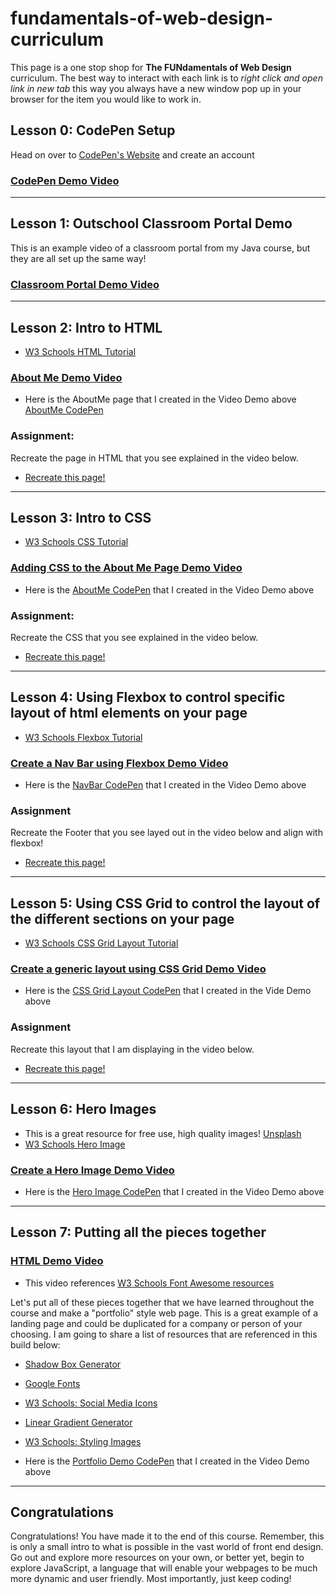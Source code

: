 # fundamentals-of-web-design-curriculum

This page is a one stop shop for **The FUNdamentals of Web Design** curriculum. The best way to interact with each link is to *right click and open link in new tab* this way you always have a new window pop up in your browser for the item you would like to work in. 

## Lesson 0: CodePen Setup
Head on over to [CodePen's Website](https://codepen.io) and create an account
### [CodePen Demo Video](https://youtu.be/te2OKIqD-rQ)

---

## Lesson 1: Outschool Classroom Portal Demo
This is an example video of a classroom portal from my Java course, but they are all set up the same way! 
 ### [Classroom Portal Demo Video](https://youtu.be/jmT395wQxHw)
 
---
 
 ## Lesson 2: Intro to HTML
 - [W3 Schools HTML Tutorial](https://www.w3schools.com/html/)
 ### [About Me Demo Video](https://youtu.be/FlfNshA_6bU)
  - Here is the AboutMe page that I created in the Video Demo above [AboutMe CodePen](https://codepen.io/akostrick/pen/KOzNKw)
  
 ### Assignment: 
 Recreate the page in HTML that you see explained in the video below.
 - [Recreate this page!](https://youtu.be/I-owlYjiIm4)

---
 
 ## Lesson 3: Intro to CSS
 - [W3 Schools CSS Tutorial](https://www.w3schools.com/css/default.asp)
 ### [Adding CSS to the About Me Page Demo Video](https://youtu.be/GHEn1MMeEG4)
   - Here is the [AboutMe CodePen](https://codepen.io/akostrick/pen/rXeWgJ) that I created in the Video Demo above 
 
 ### Assignment:
 Recreate the CSS that you see explained in the video below.
 - [Recreate this page!](https://youtu.be/GXgVGsCkl0U)

---
 
## Lesson 4: Using Flexbox to control specific layout of html elements on your page
- [W3 Schools Flexbox Tutorial](https://www.w3schools.com/css/css3_flexbox.asp)
### [Create a Nav Bar using Flexbox Demo Video](https://youtu.be/RhZtVKtNNz0)
 - Here is the [NavBar CodePen](https://codepen.io/akostrick/pen/xvVgJo) that I created in the Video Demo above 
 
 ### Assignment
 Recreate the Footer that you see layed out in the video below and align with flexbox!
 - [Recreate this page!](https://youtu.be/mWyCl6KGHsc)
 
---

## Lesson 5: Using CSS Grid to control the layout of the different sections on your page
 - [W3 Schools CSS Grid Layout Tutorial](https://www.w3schools.com/css/css_grid.asp)
 ### [Create a generic layout using CSS Grid Demo Video](https://youtu.be/QvSgBqyWMFQ)
  - Here is the [CSS Grid Layout CodePen](https://codepen.io/akostrick/pen/xvVvGK) that I created in the Vide Demo above 
  ### Assignment
  Recreate this layout that I am displaying in the video below.
  - [Recreate this page!](https://youtu.be/AFkku_fCYcw)
  
---

 ## Lesson 6: Hero Images
 - This is a great resource for free use, high quality images! [Unsplash](https://unsplash.com/)
 - [W3 Schools Hero Image](https://www.w3schools.com/howto/howto_css_hero_image.asp)
 ### [Create a Hero Image Demo Video](https://youtu.be/d-nSO_DdS-M)
  - Here is the [Hero Image CodePen](https://codepen.io/akostrick/pen/Ympzzv) that I created in the Video Demo above 
 
 ---
 
  ## Lesson 7: Putting all the pieces together 
  ### [HTML Demo Video](https://youtu.be/zFkH5ysjvK8)
  - This video references [W3 Schools Font Awesome resources](https://www.w3schools.com/icons/fontawesome_icons_intro.asp)
  
  
  Let's put all of these pieces together that we have learned throughout the course and make a "portfolio" style web page. This is a great example of a landing page and could be duplicated for a company or person of your choosing. I am going to share a list of resources that are referenced in this build below:

 - [Shadow Box Generator](https://www.cssmatic.com/box-shadow)
 - [Google Fonts](https://fonts.google.com/)
 - [W3 Schools: Social Media Icons](https://www.w3schools.com/howto/howto_css_social_media_buttons.asp)
 - [Linear Gradient Generator](https://cssgradient.io/)
 - [W3 Schools: Styling Images](https://www.w3schools.com/css/css3_images.asp)
 
  - Here is the [Portfolio Demo CodePen]() that I created in the Video Demo above
 
 ---
 
 ## Congratulations
 Congratulations! You have made it to the end of this course. Remember, this is only a small intro to what is possible in the vast world of front end design. Go out and explore more resources on your own, or better yet, begin to explore JavaScript, a language that will enable your webpages to be much more dynamic and user friendly. Most importantly, just keep coding!
